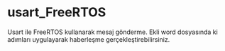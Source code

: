 # usart_FreeRTOS
Usart ile FreeRTOS kullanarak mesaj gönderme.
Ekli word dosyasında ki adımları uygulayarak haberleşme gerçekleştirebilirsiniz.
